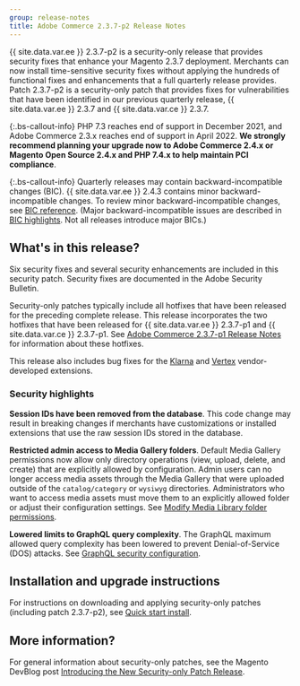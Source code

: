 ```yaml
---
group: release-notes
title: Adobe Commerce 2.3.7-p2 Release Notes
---
```


{{ site.data.var.ee }} 2.3.7-p2 is a security-only release that provides security fixes that enhance your Magento 2.3.7 deployment. Merchants can now install time-sensitive security fixes without applying the hundreds of functional fixes and enhancements that a full quarterly release provides. Patch 2.3.7-p2 is a security-only patch that provides fixes for vulnerabilities that have been identified in our previous quarterly release, {{ site.data.var.ee }} 2.3.7 and {{ site.data.var.ce }} 2.3.7.

{:.bs-callout-info}
PHP 7.3 reaches end of support in December 2021, and Adobe Commerce 2.3.x reaches end of support in April 2022. **We strongly recommend planning your upgrade now to Adobe Commerce 2.4.x or Magento Open Source 2.4.x and PHP 7.4.x to help maintain PCI compliance**.

{:.bs-callout-info}
Quarterly releases may contain backward-incompatible changes (BIC). {{ site.data.var.ee }} 2.4.3 contains minor backward-incompatible changes. To review minor backward-incompatible changes, see [BIC reference]({{page.baseurl}}/release-notes/backward-incompatible-changes/reference.html). (Major backward-incompatible issues are described in [BIC highlights]({{page.baseurl}}/release-notes/backward-incompatible-changes/index.html). Not all releases introduce major BICs.)

## What's in this release?

Six security fixes and several security enhancements are included in this security patch.  Security fixes are documented in the Adobe Security Bulletin.

Security-only patches typically include all hotfixes that have been released for the preceding complete release. This release incorporates the two hotfixes that have been released for {{ site.data.var.ee }} 2.3.7-p1 and {{ site.data.var.ce }} 2.3.7-p1. See [Adobe Commerce 2.3.7-p1 Release Notes]({{page.baseurl}}/release-notes/2-3-7-p1.html) for information about these hotfixes.

This release also includes bug fixes for the [Klarna](https://docs.magento.com/user-guide/v2.3/payment/klarna.html) and [Vertex](https://docs.magento.com/user-guide/v2.3/tax/vertex.html) vendor-developed extensions.

### Security highlights

**Session IDs have been removed from the database**. This code change may result in breaking changes if merchants have customizations or installed extensions that use the raw session IDs stored in the database. <!--- MC-40976-->

**Restricted admin access to Media Gallery folders**. Default Media Gallery permissions now allow only directory operations (view, upload, delete, and create) that are explicitly allowed by configuration. Admin users can no longer access media assets through the Media Gallery that were uploaded outside of the `catalog/category` or `wysiwyg` directories. Administrators who want to access media assets must move them to an explicitly allowed folder or adjust their configuration settings. See [Modify Media Library folder permissions]({{page.baseurl}}/ext-best-practices/tutorials/modify-image-library-permissions/). <!--- B2B-1897-->

**Lowered limits to GraphQL query complexity**. The GraphQL maximum allowed query complexity has been lowered to prevent Denial-of-Service (DOS) attacks. See [GraphQL security configuration]({{page.baseurl}}/graphql/security-configuration.html). <!--- PWA-1700-->

## Installation and upgrade instructions

For instructions on downloading and applying security-only patches (including patch 2.3.7-p2), see [Quick start install]({{site.baseurl}}/guides/v2.4/install-gde/composer.html).

## More information?

For general information about security-only patches, see the Magento DevBlog post [Introducing the New Security-only Patch Release](https://community.magento.com/t5/Magento-DevBlog/Introducing-the-New-Security-only-Patch-Release/ba-p/141287).
